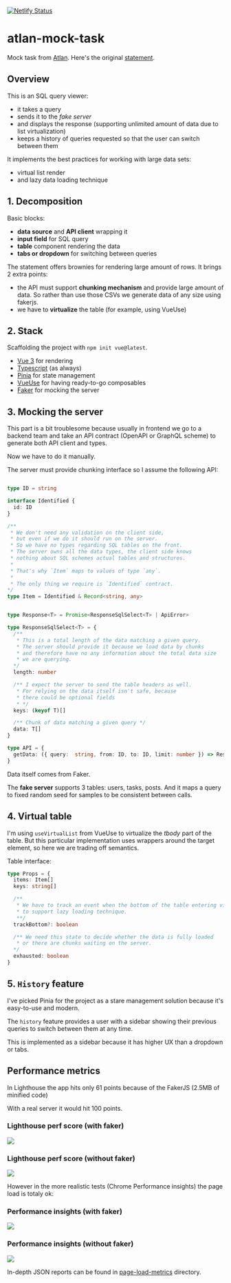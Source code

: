 [![Netlify Status](https://api.netlify.com/api/v1/badges/f8a70bf8-49e3-4042-a1cb-45fa28a49d31/deploy-status)](https://app.netlify.com/sites/atlan-blinpete/deploys)

# atlan-mock-task

Mock task from [Atlan](https://atlan.com/).
Here's the original [statement](https://atlanhq.notion.site/Task-Atlan-Frontend-Engineer-80ca8e35cc694e31bfd6b415d328269c).


## Overview

This is an SQL query viewer:
- it takes a query
- sends it to the *fake server*
- and displays the response (supporting unlimited amount of data due to list virtualization)
- keeps a history of queries requested so that the user can switch between them

It implements the best practices for working with large data sets:
- virtual list render
- and lazy data loading technique

## 1. Decomposition

Basic blocks:
- **data source** and **API client** wrapping it
- **input field** for SQL query
- **table** component rendering the data
- **tabs or dropdown** for switching between queries

The statement offers brownies for rendering large amount of rows. It brings 2 extra points:
- the API must support **chunking mechanism** and provide large amount of data. So rather than use those CSVs we generate data of any size using fakerjs.
- we have to **virtualize** the table (for example, using VueUse)


## 2. Stack

Scaffolding the project with `npm init vue@latest`.

- [Vue 3](https://vuejs.org/) for rendering
- [Typescript](https://www.typescriptlang.org/) (as always)
- [Pinia](https://pinia.vuejs.org/) for state management
- [VueUse](https://vueuse.org/) for having ready-to-go composables
- [Faker](https://fakerjs.dev/) for mocking the server


## 3. Mocking the server

This part is a bit troublesome because usually in frontend we go to a backend team and take an API contract (OpenAPI or GraphQL scheme) to generate both API client and types.

Now we have to do it manually.

The server must provide chunking interface so I assume the following API:


```ts

type ID = string

interface Identified {
  id: ID
}

/**
 * We don't need any validation on the client side,
 * but even if we do it should run on the server.
 * So we have no types regarding SQL tables on the front.
 * The server owns all the data types, the client side knows
 * nothing about SQL schemes actual tables and structures.
 *
 * That's why `Item` maps to values of type `any`.
 *
 * The only thing we require is `Identified` contract.
*/
type Item = Identified & Record<string, any>


type Response<T> = Promise<ResponseSqlSelect<T> | ApiError>

type ResponseSqlSelect<T> = {
  /**
   * This is a total length of the data matching a given query.
   * The server should provide it because we load data by chunks
   * and therefore have no any information about the total data size
   * we are querying.
  */
  length: number

  /** I expect the server to send the table headers as well.
   * For relying on the data itself isn't safe, because
   * there could be optional fields
   * */
  keys: (keyof T)[]

  /** Chunk of data matching a given query */
  data: T[]
}

type API = {
  getData: ({ query:  string, from: ID, to: ID, limit: number }) => Response<Item>
}

```

Data itself comes from Faker.

The **fake server** supports 3 tables: users, tasks, posts.
And it maps a query to fixed random seed for samples to be consistent
between calls.


## 4. Virtual table

I'm using `useVirtualList` from VueUse to virtualize the *tbody* part of the table.
But this particular implementation uses wrappers around the target element,
so here we are trading off semantics.

Table interface:
```ts
type Props = {
  items: Item[]
  keys: string[]

  /**
   * We have to track an event when the bottom of the table entering viewport
   * to support lazy loading technique.
   **/
  trackBottom?: boolean

  /** We need this state to decide whether the data is fully loaded
   * or there are chunks waiting on the server.
  */
  exhausted: boolean
}
```
## 5. `History` feature

I've picked Pinia for the project as a stare management solution because it's easy-to-use and modern.

The `history` feature provides a user with a sidebar showing their previous queries to switch between them at any time.

This is implemented as a sidebar because it has higher UX than a dropdown or tabs.

## Performance metrics

In Lighthouse the app hits only 61 points because of the FakerJS (2.5MB of minified code)

With a real server it would hit 100 points.

### Lighthouse perf score (with faker)

![](./page-load-metrics/Lighthouse-with-faker.png)

### Lighthouse perf score (without faker)
![](./page-load-metrics/Lighthouse-without-faker.png)

However in the more realistic tests (Chrome Performance insights) the page load is totaly ok:

### Performance insights (with faker)
![](page-load-metrics/Perf-insights-with-faker.png)

### Performance insights (without faker)
![](page-load-metrics/Perf-insights-without-faker.png)


In-depth JSON reports can be found in [page-load-metrics](./page-load-metrics/) directory.

